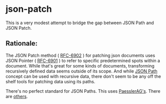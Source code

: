 # json-patch

This is a very modest attempt to bridge the gap between JSON Path and JSON Patch.

## Rationale:

The JSON Patch method ( [RFC-6902](https://tools.ietf.org/html/rfc6902) ) for patching json documents uses JSON Pointer ( [RFC-6901](https://tools.ietf.org/html/rfc6901) ) to refer to specific predetermined spots within a document. While that's great for some kinds of documents, transforming recursively defined data seems outside of its scope. And while [JSON Path](https://goessner.net/articles/JsonPath/) concept can be used with recursive data, there don't seem to be any off the shelf tools for patching data using its paths.

There's no perfect standard for JSON Paths. This uses [PaesslerAG's](https://github.com/PaesslerAG/). There are [others](https://cburgmer.github.io/json-path-comparison/).
